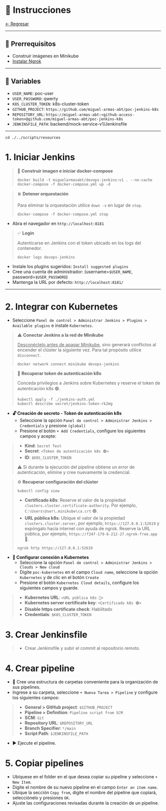 # 📌 Instrucciones

[← Regresar](./../../README.md)

---

## 📄 Prerrequisitos

- Construir imágenes en Minikube
- [Instalar Ngrok](https://github.com/miguel-armas-abt/roadmap-ngrok/blob/main/path/00-setup/README.md)

---

## 📎 Variables
- `USER_NAME`: poc-user
- `USER_PASSWORD`: qwerty
- `K8S_CLUSTER_TOKEN`: k8s-cluster-token
- `GITHUB_PROJECT`: `https://github.com/miguel-armas-abt/poc-jenkins-k8s`
- `REPOSITORY_URL`: `https://miguel-armas-abt:<github-access-token>@github.com/miguel-armas-abt/poc-jenkins-k8s`
- `JENKINSFILE_PATH`: backend/mock-service-v1/Jenkinsfile

---

```shell
cd ./../scripts/resources
```

# 1. Iniciar Jenkins

> 🔨 **Construir imagen e iniciar docker-compose**
> 
> ```shell
> docker build -t miguelarmasabt/devops-jenkins:v1 . --no-cache
> docker-compose -f docker-compose.yml up -d
> ```

> ⏸️️ **Detener orquestación**
> 
> Para eliminar la orquestación utilice `down -v` en lugar de `stop`.
> ```shell
> docker-compose -f docker-compose.yml stop
> ```

- Abra el navegador en `http://localhost:8181`

> ✅ **Login**
> 
> Autenticarse en Jenkins con el token ubicado en los logs del contenedor.
> ```shell script 
> docker logs devops-jenkins
> ```

- Instale los plugins sugeridos: `Install suggested plugins`
- Cree una cuenta de administrador: (username=`$USER_NAME`, password=`$USER_PASSWORD`)
- Mantenga la URL por defecto: `http://localhost:8181/`

---

# 2. Integrar con Kubernetes
- Seleccione `Panel de control > Administrar Jenkins > Plugins > Available plugins` e instale `Kubernetes`.

> ⚠️ **Conectar Jenkins a la red de Minikube**
> 
> <u>Desconéctelo antes de apagar Minikube</u>, sino generará conflictos al encender el clúster la siguiente vez. Para tal propósito utilice `disconnect`.
> ```shell script 
> docker network connect minikube devops-jenkins
> ```

> 🔑 **Recuperar token de autenticación k8s**
> 
> Conceda privilegios a Jenkins sobre Kubernetes y reserve el token de autenticación k8s 🟢.
> ```shell script 
> kubectl apply -f ./jenkins-auth.yml
> kubectl describe secret/jenkins-token-rk2mg
> ```

- **🔓 Creación de secreto - Token de autenticación k8s**
  - Seleccione la opción `Panel de control > Administrar Jenkins > Credentials` y presione `(global)`
  - Presione el botón `+ Add Credentials`, configure los siguientes campos y acepte:

> - **Kind**: `Secret Text`
> - **Secret**: `<Token de autenticación k8s 🟢>`
> - **ID**: `$K8S_CLUSTER_TOKEN`
> 
> ⚠️ Si durante la ejecución del pipeline obtiene un error de autenticación, elimine y cree nuevamente la credencial.

> ⚙️ **Recuperar configuración del clúster**
> ```shell script 
> kubectl config view
> ```
> - **Certificado k8s**: Reserve el valor de la propiedad `clusters.cluster.certificate-authority`. Por ejemplo, `C:\Users\User\.minikube\ca.crt` 🟣. 
> - **URL pública k8s**: Ubique el valor de la propiedad `clusters.cluster.server`, por ejemplo, `https://127.0.0.1:52619` y expóngalo hacia internet con ayuda de ngrok. Reserve la URL pública, por ejemplo, `https://f247-179-6-212-27.ngrok-free.app` 🔵.
> 
> ```shell script 
> ngrok http https://127.0.0.1:52619
> ```

- **🔧 Configurar conexión a Kubernetes**
  - Seleccione la opción `Panel de control > Administrar Jenkins > Clouds > New cloud`
  - Digite `poc-kubernetes` en el campo `Cloud name`, seleccione la opción `Kubernetes` y de clic en el botón `Create`
  - Presione el botón `Kubernetes Cloud details`, configure los siguientes campos y guarde.

> - **Kubernetes URL**: `<URL pública k8s 🔵>`
> - **Kubernetes server certificate key**: `<Certificado k8s 🟣>`
> - **Disable https certificate check**: Habilitado
> - **Credentials**: `$K8S_CLUSTER_TOKEN`

# 3. Crear Jenkinsfile
> - Crear Jenkinsfile y subir el commit al repositorio remoto.

# 4. Crear pipeline
- 📂 Cree una estructura de carpetas conveniente para la organización de sus pipelines.
- Ingrese a su carpeta, seleccione `+ Nueva Tarea > Pipeline` y configure los siguientes campos:
> - **General > GitHub project**: `$GITHUB_PROJECT`
> - **Pipeline > Definition**: `Pipeline script from SCM`
> - **SCM**: `Git`
> - **Repository URL**: `$REPOSITORY_URL`
> - **Branch Specifier**: `*/main`
> - **Script Path**: `$JENKINSFILE_PATH`
- ▶️ Ejecute el pipeline.

# 5. Copiar pipelines
- Ubíquese en el folder en el que desea copiar su pipeline y seleccione `+ New Item`.
- Digite el nombre de su nuevo pipeline en el campo `Enter an item name`.
- Ubique la sección `Copy from`, digite el nombre del pipeline que copiará, selecciónelo y presiones `OK`.
- Ajuste las configuraciones revisadas durante la creación de un pipeline.